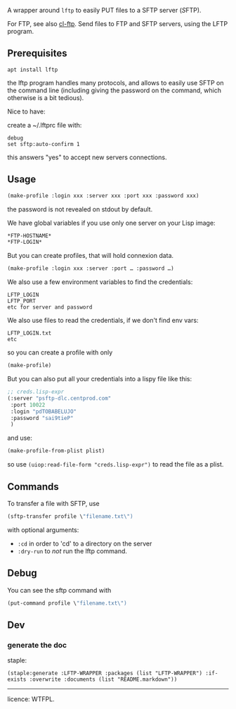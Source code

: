 
A wrapper around `lftp` to easily PUT files to a SFTP server (*S*FTP).

For FTP, see also [cl-ftp](https://github.com/pinterface/cl-ftp).
Send files to FTP and SFTP servers, using the LFTP program.

## Prerequisites

    apt install lftp

the lftp program handles many protocols, and allows to easily use SFTP on the command line (including giving the password on the command, which otherwise is a bit tedious).

Nice to have:

create a ~/.lftprc file with:

```
debug
set sftp:auto-confirm 1
```

this answers \"yes\" to accept new servers connections.

## Usage

~~~lisp
(make-profile :login xxx :server xxx :port xxx :password xxx)
~~~

the password is not revealed on stdout by default.

We have global variables if you use only one server on your Lisp image:

~~~lisp
*FTP-HOSTNAME*
*FTP-LOGIN*
~~~

But you can create profiles, that will hold connexion data.

~~~lisp
(make-profile :login xxx :server :port … :password …)
~~~

We also use a few environment variables to find the credentials:

    LFTP_LOGIN
    LFTP_PORT
    etc for server and password

We also use files to read the credentials, if we don't find env vars:

    LFTP_LOGIN.txt
    etc

so you can create a profile with only

~~~lisp
(make-profile)
~~~

But you can also put all your credentials into a lispy file like this:

```lisp
;; creds.lisp-expr
(:server "psftp-dlc.centprod.com"
 :port 10022
 :login "pdTOBABELUJO"
 :password "sai9tieP"
 )
```

and use:

~~~lisp
(make-profile-from-plist plist)
~~~

so use `(uiop:read-file-form "creds.lisp-expr")` to read the file as a plist.

## Commands

To transfer a file with SFTP, use

~~~lisp
(sftp-transfer profile \"filename.txt\")
~~~

with optional arguments:

- `:cd` in order to 'cd' to a directory on the server
- `:dry-run` to *not* run the lftp command.

## Debug

You can see the sftp command with

~~~lisp
(put-command profile \"filename.txt\")
~~~


## Dev
### generate the doc

staple:

    (staple:generate :LFTP-WRAPPER :packages (list "LFTP-WRAPPER") :if-exists :overwrite :documents (list "README.markdown"))

---

licence: WTFPL.
